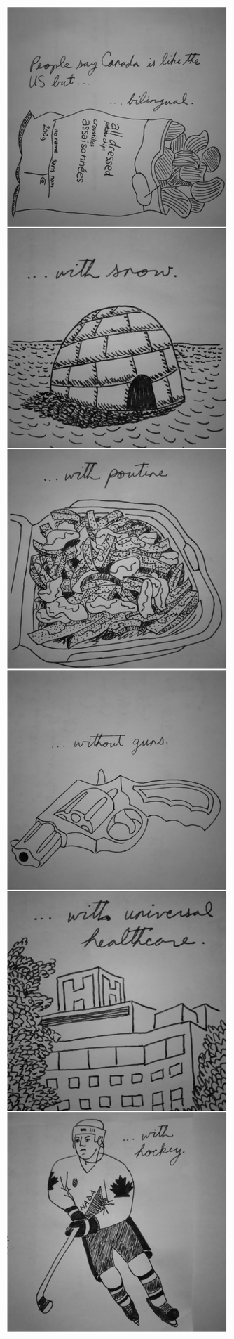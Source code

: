 <!-- Canadian Identity -->
<!-- 2020-12-02 -->

<img src="img/2020-12-02-canadian-identity/panel1.jpg" style="width: 500px; height: 500px" />
<img src="img/2020-12-02-canadian-identity/panel2.jpg" style="width: 500px; height: 500px" />
<img src="img/2020-12-02-canadian-identity/panel3.jpg" style="width: 500px; height: 500px" />
<img src="img/2020-12-02-canadian-identity/panel4.jpg" style="width: 500px; height: 500px" />
<img src="img/2020-12-02-canadian-identity/panel5.jpg" style="width: 500px; height: 500px" />
<img src="img/2020-12-02-canadian-identity/panel6.jpg" style="width: 500px; height: 500px" />
